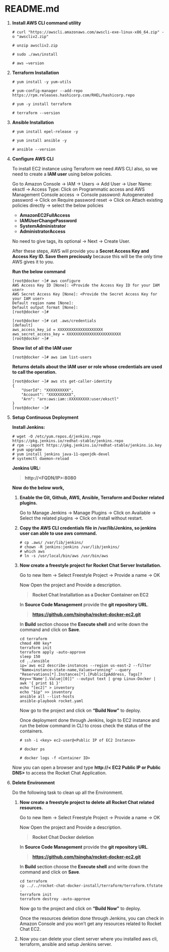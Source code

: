 # README.md

1.	**Install AWS CLI command utility**
    ```
    # curl "https://awscli.amazonaws.com/awscli-exe-linux-x86_64.zip" -o "awscliv2.zip"

    # unzip awscliv2.zip

    # sudo ./aws/install

    # aws –version
    ```
2.	**Terraform Installation**
    ```
    # yum install -y yum-utils

    # yum-config-manager --add-repo https://rpm.releases.hashicorp.com/RHEL/hashicorp.repo

    # yum -y install terraform

    # terraform --version
    ```
3.	**Ansible Installation**
    ```
    # yum install epel-release -y

    # yum install ansible -y

    # ansible --version
    ```
4.	**Configure AWS CLI**

    To install EC2 instance using Terraform we need AWS CLI also, so we need to create a **IAM user** using below policies.

    Go to Amazon Console -> IAM -> Users -> Add User -> User Name: eksctl -> Access Type: Click on Programmatic access and AWS Management Console access -> Console password:       Autogenerated password -> Click on Require password reset -> Click on Attach existing policies directly -> select the below policies
    
    - **AmazonEC2FullAccess**
    - **IAMUserChangePassword**
    - **SystemAdministrator**
    - **AdministratorAccess**
    
    No need to give tags, its optional -> Next -> Create User.

    After these steps, AWS will provide you a **Secret Access Key and Access Key ID. Save them preciously** because this will be the only time AWS gives it to you.

    **Run the below command**
    ```
    [root@docker ~]# aws configure
    AWS Access Key ID [None]: <Provide the Access Key ID for your IAM user>
    AWS Secret Access Key [None]: <Provide the Secret Access Key for your IAM user>
    Default region name [None]:
    Default output format [None]:
    [root@docker ~]#
    
    [root@docker ~]# cat .aws/credentials
    [default]
    aws_access_key_id = XXXXXXXXXXXXXXXXXXXX
    aws_secret_access_key = XXXXXXXXXXXXXXXXXXXXXXXX
    [root@docker ~]#
    ```
    **Show list of all the IAM user**
    ```
    [root@docker ~]# aws iam list-users
    ```
    **Returns details about the IAM user or role whose credentials are used to call the operation.**
    ```
    [root@docker ~]# aws sts get-caller-identity
    {
        "UserId": "XXXXXXXXXX",
        "Account": "XXXXXXXXXX",
        "Arn": "arn:aws:iam::XXXXXXXXX:user/eksctl"
    }
    [root@docker ~]#
    ```
5.	**Setup Continuous Deployment**

    **Install Jenkins:**
    ```
    # wget -O /etc/yum.repos.d/jenkins.repo https://pkg.jenkins.io/redhat-stable/jenkins.repo
    # rpm --import https://pkg.jenkins.io/redhat-stable/jenkins.io.key
    # yum upgrade
    # yum install jenkins java-11-openjdk-devel
    # systemctl daemon-reload
    ```
    **Jenkins URL:**
    > **http://<FQDN/IP>:8080**
    
    **Now do the below work,**

    1.	**Enable the Git, Github, AWS, Ansible, Terraform and Docker related plugins.**

        Go to Manage Jenkins -> Manage Plugins -> Click on Available -> Select the related plugins -> Click on Install without restart.

    2.	**Copy the AWS CLI credentials file in /var/lib/Jenkins, so jenkins user can able to use aws command.**
        ```
        # cp .aws/ /var/lib/jenkins/
        # chown -R jenkins:jenkins /var/lib/jenkins/
        # which aws
        # ln -s /usr/local/bin/aws /usr/bin/aws
        ```
    3.	**Now create a freestyle project for Rocket Chat Server Installation.**

        Go to new Item -> Select Freestyle Project -> Provide a name -> OK

        Now Open the project and Provide a description.
        > **Rocket Chat Installation as a Docker Container on EC2**

        In **Source Code Management** provide the **git repository URL**.
        
        > **https://github.com/tsingha/rocket-docker-ec2.git**

        In **Build** section choose the **Execute shell** and write down the command and click on **Save**.
        ```
        cd terraform
        chmod 400 key*
        terraform init
        terraform apply -auto-approve
        sleep 150
        cd ../ansible
        ip=`aws ec2 describe-instances --region us-east-2 --filter "Name=instance-state-name,Values=running" --query "Reservations[*].Instances[*].[PublicIpAddress, Tags[?     Key=='Name'].Value|[0]]" --output text | grep Linux-Docker | awk '{ print $1 }'`
        echo "[ec2]" > inventory
        echo "$ip" >> inventory
        ansible all --list-hosts
        ansible-playbook rocket.yaml
        ```
        Now go to the project and click on **“Build Now”** to deploy.

        Once deployment done through Jenkins, login to EC2 instance and run the below command in CLI to cross check the status of the containers.
        ```
        # ssh -i <key> ec2-user@<Public IP of EC2 Instance>

        # docker ps

        # docker logs -f <Container ID>
        ```
    Now you can open a browser and type **http://< EC2 Public IP or Public DNS>** to access the Rocket Chat Application.

6.	**Delete Environment**

    Do the following task to clean up all the Environment.

    1.	**Now create a freestyle project to delete all Rocket Chat related resources.**

        Go to new Item -> Select Freestyle Project -> Provide a name -> OK
        
        Now Open the project and Provide a description.
        > **Rocket Chat Docker deletion**
        
        In **Source Code Management** provide the **git repository URL**.

        > **https://github.com/tsingha/rocket-docker-ec2.git**

        In **Build** section choose the **Execute shell** and write down the command and click on **Save**.
        ```
        cd terraform
        cp ../../rocket-chat-docker-install/terraform/terraform.tfstate .
        terraform init
        terraform destroy -auto-approve
        ```
        Now go to the project and click on **“Build Now”** to deploy.

        Once the resources deletion done through Jenkins, you can check in Amazon Console and you won’t get any resources related to Rocket Chat EC2.

    2.	Now you can delete your client server where you installed aws cli, terraform, ansible and setup Jenkins server.

